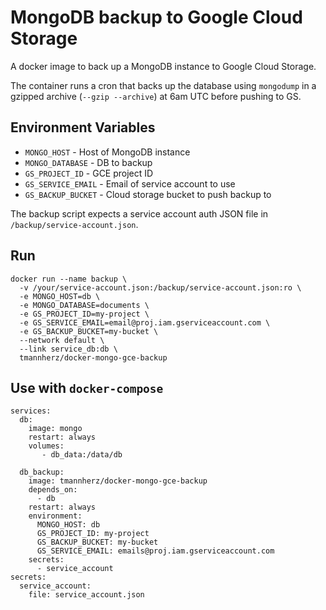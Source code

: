 # MongoDB backup to Google Cloud Storage

A docker image to back up a MongoDB instance to Google Cloud Storage.

The container runs a cron that backs up the database using `mongodump` in a gzipped archive (`--gzip --archive`) at 6am UTC before pushing to GS.

## Environment Variables

* `MONGO_HOST` - Host of MongoDB instance
* `MONGO_DATABASE` - DB to backup
* `GS_PROJECT_ID` - GCE project ID
* `GS_SERVICE_EMAIL` - Email of service account to use
* `GS_BACKUP_BUCKET` - Cloud storage bucket to push backup to

The backup script expects a service account auth JSON file in `/backup/service-account.json`.

## Run

```
docker run --name backup \
  -v /your/service-account.json:/backup/service-account.json:ro \
  -e MONGO_HOST=db \
  -e MONGO_DATABASE=documents \
  -e GS_PROJECT_ID=my-project \
  -e GS_SERVICE_EMAIL=email@proj.iam.gserviceaccount.com \
  -e GS_BACKUP_BUCKET=my-bucket \
  --network default \
  --link service_db:db \
  tmannherz/docker-mongo-gce-backup
```

## Use with `docker-compose`

```$yaml
services:
  db:
    image: mongo
    restart: always
    volumes:
       - db_data:/data/db

  db_backup:
    image: tmannherz/docker-mongo-gce-backup
    depends_on:
      - db
    restart: always
    environment:
      MONGO_HOST: db
      GS_PROJECT_ID: my-project
      GS_BACKUP_BUCKET: my-bucket
      GS_SERVICE_EMAIL: emails@proj.iam.gserviceaccount.com
    secrets:
      - service_account
secrets:
  service_account:
    file: service_account.json      
```
